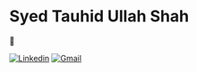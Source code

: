 <h1> Syed Tauhid Ullah Shah </h1>👋

[![Linkedin](https://img.shields.io/badge/-LinkedIn-blue?style=flat&logo=Linkedin&logoColor=white)]([https://www.linkedin.com/in/shirinyamani/](https://www.linkedin.com/in/syed-tauhid-shah/))
[![Gmail](https://img.shields.io/badge/-Gmail-c14438?style=flat&logo=Gmail&logoColor=white)](mailto:tauhidullah116079@gmail.com)

<!--
**SyedTauhidUllahShah/SyedTauhidUllahShah** is a ✨ _special_ ✨ repository because its `README.md` (this file) appears on your GitHub profile.




Here are some ideas to get you started:

- 🔭 I’m currently working on ...
- 🌱 I’m currently learning ...
- 👯 I’m looking to collaborate on ...
- 🤔 I’m looking for help with ...
- 💬 Ask me about ...
- 📫 How to reach me: ...
- 😄 Pronouns: ...
- ⚡ Fun fact: ...
-->
